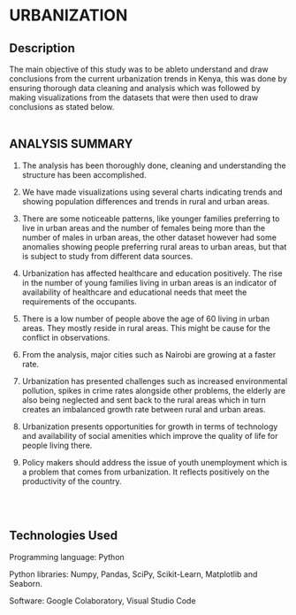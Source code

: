 # URBANIZATION

## Description

The main objective of this study was to be ableto understand and draw conclusions from the current urbanization trends in Kenya, this was done by ensuring thorough data cleaning and analysis which was followed by making visualizations  from the datasets that were then used to draw conclusions as stated below.
<br />
<br />

## ANALYSIS SUMMARY

1. The analysis has been thoroughly done, cleaning and understanding the structure has been accomplished.

2. We have made visualizations using several charts indicating trends and showing population differences and trends in rural and urban areas. 

3. There are some noticeable patterns, like younger families preferring to live in urban areas and the number of females being more than the number of males in urban areas, the other dataset however had some anomalies showing people preferring rural areas to urban areas, but that is subject to study from different data sources.

4. Urbanization has affected healthcare and education positively. The rise in the number of young families living in urban areas is an indicator of availability of healthcare and educational needs that meet the requirements of the occupants. 

5. There is a low number of people above the age of 60 living in urban areas. They mostly reside in rural areas. This might be cause for the conflict in observations.

6. From the analysis, major cities such as Nairobi are growing at a faster rate. 

7. Urbanization has presented challenges such as increased environmental pollution, spikes in crime rates alongside other problems, the elderly are also being neglected and sent back to the rural areas which in turn creates an imbalanced growth rate between rural and urban areas.

8. Urbanization presents opportunities for growth in terms of technology and availability of social amenities which improve the quality of life for people living there. 

9. Policy makers should address the issue of youth unemployment which is a problem that comes from urbanization. It reflects positively on the productivity of the country.

<br />
<br />

## Technologies Used

Programming language: Python

Python libraries: Numpy, Pandas, SciPy, Scikit-Learn, Matplotlib and Seaborn.

Software: Google Colaboratory, Visual Studio Code
